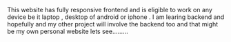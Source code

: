 This website has fully responsive frontend and is eligible to work on any device be it laptop , desktop of android or iphone . 
I am learing backend and hopefully and my other project will involve the backend too and that might be my own personal website lets see.........
